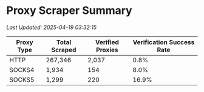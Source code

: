 # Proxy Scraper Summary

_Last Updated: 2025-04-19 03:32:15_

| Proxy Type | Total Scraped | Verified Proxies | Verification Success Rate |
|------------|--------------|------------------|--------------------------|
| HTTP | 267,346 | 2,037 | 0.8% |
| SOCKS4 | 1,934 | 154 | 8.0% |
| SOCKS5 | 1,299 | 220 | 16.9% |

